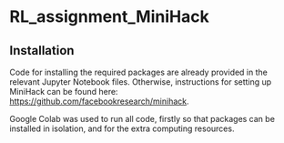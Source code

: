 # RL_assignment_MiniHack

## Installation

Code for installing the required packages are already provided in the relevant Jupyter Notebook files. Otherwise, instructions for setting up MiniHack can be found here: https://github.com/facebookresearch/minihack. 

Google Colab was used to run all code, firstly so that packages can be installed in isolation, and for the extra computing resources. 

